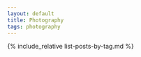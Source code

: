 ```yaml
---
layout: default
title: Photography
tags: photography
---
```


{% include_relative list-posts-by-tag.md %}
